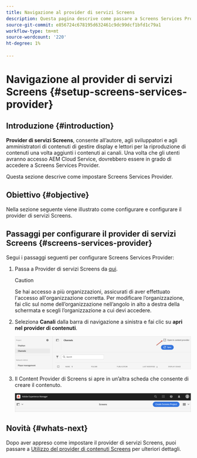 ```yaml
---
title: Navigazione al provider di servizi Screens
description: Questa pagina descrive come passare a Screens Services Provider.
source-git-commit: e856724c678195d632461c9dc99dcf1bfd1c79a1
workflow-type: tm+mt
source-wordcount: '220'
ht-degree: 1%

---
```



# Navigazione al provider di servizi Screens {#setup-screens-services-provider}

## Introduzione {#introduction}

**Provider di servizi Screens**, consente all’autore, agli sviluppatori e agli amministratori di contenuti di gestire display e lettori per la riproduzione di contenuti una volta aggiunti i contenuti ai canali. Una volta che gli utenti avranno accesso AEM Cloud Service, dovrebbero essere in grado di accedere a Screens Services Provider.

Questa sezione descrive come impostare Screens Services Provider.


## Obiettivo {#objective}

Nella sezione seguente viene illustrato come configurare e configurare il provider di servizi Screens.

## Passaggi per configurare il provider di servizi Screens {#screens-services-provider}

Segui i passaggi seguenti per configurare Screens Services Provider:

1. Passa a Provider di servizi Screens da [qui](https://experience.adobe.com/screens).

   >[!CAUTION]
   >Se hai accesso a più organizzazioni, assicurati di aver effettuato l&#39;accesso all&#39;organizzazione corretta. Per modificare l’organizzazione, fai clic sul nome dell’organizzazione nell’angolo in alto a destra della schermata e scegli l’organizzazione a cui devi accedere.

1. Seleziona **Canali** dalla barra di navigazione a sinistra e fai clic su **apri nel provider di contenuti**.

   ![immagine](/help/screens-cloud/assets/configure/configure-screens1.png)

1. Il Content Provider di Screens si apre in un’altra scheda che consente di creare il contenuto.

   ![immagine](/help/screens-cloud/assets/configure/configure-screens2.png)

## Novità {#whats-next}

Dopo aver appreso come impostare il provider di servizi Screens, puoi passare a [Utilizzo del provider di contenuti Screens](https://experienceleague.adobe.com/docs/experience-manager-cloud-service/screens-as-cloud-service/configure-screens-cloud/using-screens-content-provider.html?lang=end) per ulteriori dettagli.

